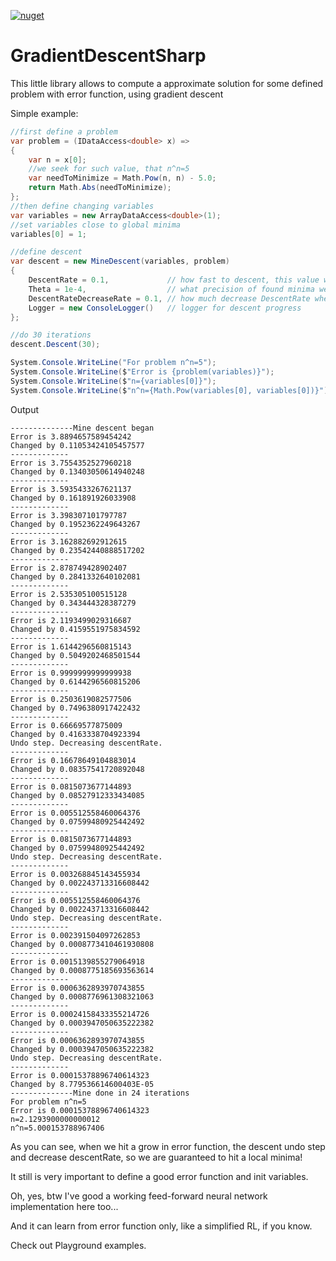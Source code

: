 [![nuget](https://img.shields.io/nuget/v/GradientDescentSharp.svg)](https://www.nuget.org/packages/GradientDescentSharp/) 
# GradientDescentSharp
This little library allows to compute a approximate solution for some defined problem with error function, using gradient descent

Simple example:
```cs
//first define a problem
var problem = (IDataAccess<double> x) =>
{
    var n = x[0];
    //we seek for such value, that n^n=5
    var needToMinimize = Math.Pow(n, n) - 5.0;
    return Math.Abs(needToMinimize);
};
//then define changing variables
var variables = new ArrayDataAccess<double>(1);
//set variables close to global minima
variables[0] = 1;

//define descent
var descent = new MineDescent(variables, problem)
{
    DescentRate = 0.1,             // how fast to descent, this value will be adjusted on the fly
    Theta = 1e-4,                  // what precision of found minima we need
    DescentRateDecreaseRate = 0.1, // how much decrease DescentRate when we hit a grow of error function
    Logger = new ConsoleLogger()   // logger for descent progress
};

//do 30 iterations
descent.Descent(30);

System.Console.WriteLine("For problem n^n=5");
System.Console.WriteLine($"Error is {problem(variables)}");
System.Console.WriteLine($"n={variables[0]}");
System.Console.WriteLine($"n^n={Math.Pow(variables[0], variables[0])}");
```

Output 
```
--------------Mine descent began
Error is 3.8894657589454242
Changed by 0.11053424105457577
-------------
Error is 3.7554352527960218
Changed by 0.13403050614940248
-------------
Error is 3.5935433267621137
Changed by 0.161891926033908
-------------
Error is 3.398307101797787
Changed by 0.1952362249643267
-------------
Error is 3.162882692912615
Changed by 0.23542440888517202
-------------
Error is 2.878749428902407
Changed by 0.2841332640102081
-------------
Error is 2.535305100515128
Changed by 0.343444328387279
-------------
Error is 2.1193499029316687
Changed by 0.4159551975834592
-------------
Error is 1.6144296560815143
Changed by 0.5049202468501544
-------------
Error is 0.9999999999999938
Changed by 0.6144296560815206
-------------
Error is 0.2503619082577506
Changed by 0.7496380917422432
-------------
Error is 0.66669577875009
Changed by 0.4163338704923394
Undo step. Decreasing descentRate.
-------------
Error is 0.16678649104883014
Changed by 0.08357541720892048
-------------
Error is 0.0815073677144893
Changed by 0.08527912333434085
-------------
Error is 0.005512558460064376
Changed by 0.07599480925442492
-------------
Error is 0.0815073677144893
Changed by 0.07599480925442492
Undo step. Decreasing descentRate.
-------------
Error is 0.003268845143455934
Changed by 0.002243713316608442
-------------
Error is 0.005512558460064376
Changed by 0.002243713316608442
Undo step. Decreasing descentRate.
-------------
Error is 0.002391504097262853
Changed by 0.0008773410461930808
-------------
Error is 0.0015139855279064918
Changed by 0.0008775185693563614
-------------
Error is 0.0006362893970743855
Changed by 0.0008776961308321063
-------------
Error is 0.00024158433355214726
Changed by 0.0003947050635222382
-------------
Error is 0.0006362893970743855
Changed by 0.0003947050635222382
Undo step. Decreasing descentRate.
-------------
Error is 0.00015378896740614323
Changed by 8.779536614600403E-05
--------------Mine done in 24 iterations
For problem n^n=5
Error is 0.00015378896740614323
n=2.1293900000000012
n^n=5.000153788967406
```

As you can see, when we hit a grow in error function, the descent undo step and decrease descentRate, so we are guaranteed to hit a local minima!

It still is very important to define a good error function and init variables.

Oh, yes, btw I've good a working feed-forward neural network implementation here too...

And it can learn from error function only, like a simplified RL, if you know.

Check out Playground examples.
